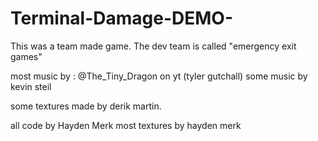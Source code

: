 # Terminal-Damage-DEMO-

This was a team made game.
The dev team is called "emergency exit games"

most music by : @The_Tiny_Dragon on yt (tyler gutchall)
some music by kevin steil

some textures made by derik martin. 

all code by Hayden Merk
most textures by hayden merk
